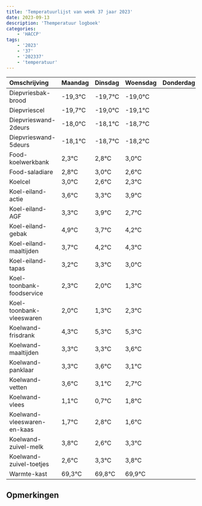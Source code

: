 ```yaml
---
title: 'Temperatuurlijst van week 37 jaar 2023'
date: 2023-09-13
description: 'Themperatuur logboek'
categories:
    - 'HACCP'
tags:
    - '2023'
    - '37'
    - '202337'
    - 'temperatuur'
---
```

|Omschrijving|Maandag|Dinsdag|Woensdag|Donderdag|Vrijdag|Zaterdag|Zondag|
|:---|:---|:---|:---|:---|:---|:---|:---|
|Diepvriesbak-brood|-19,3°C|-19,7°C|-19,0°C| | | | |
|Diepvriescel|-19,7°C|-19,0°C|-19,1°C| | | | |
|Diepvrieswand-2deurs|-18,0°C|-18,1°C|-18,7°C| | | | |
|Diepvrieswand-5deurs|-18,1°C|-18,7°C|-18,2°C| | | | |
|Food-koelwerkbank|2,3°C|2,8°C|3,0°C| | | | |
|Food-saladiare|2,8°C|3,0°C|2,6°C| | | | |
|Koelcel|3,0°C|2,6°C|2,3°C| | | | |
|Koel-eiland-actie|3,6°C|3,3°C|3,9°C| | | | |
|Koel-eiland-AGF|3,3°C|3,9°C|2,7°C| | | | |
|Koel-eiland-gebak|4,9°C|3,7°C|4,2°C| | | | |
|Koel-eiland-maaltijden|3,7°C|4,2°C|4,3°C| | | | |
|Koel-eiland-tapas|3,2°C|3,3°C|3,0°C| | | | |
|Koel-toonbank-foodservice|2,3°C|2,0°C|1,3°C| | | | |
|Koel-toonbank-vleeswaren|2,0°C|1,3°C|2,3°C| | | | |
|Koelwand-frisdrank|4,3°C|5,3°C|5,3°C| | | | |
|Koelwand-maaltijden|3,3°C|3,3°C|3,6°C| | | | |
|Koelwand-panklaar|3,3°C|3,6°C|3,1°C| | | | |
|Koelwand-vetten|3,6°C|3,1°C|2,7°C| | | | |
|Koelwand-vlees|1,1°C|0,7°C|1,8°C| | | | |
|Koelwand-vleeswaren-en-kaas|1,7°C|2,8°C|1,6°C| | | | |
|Koelwand-zuivel-melk|3,8°C|2,6°C|3,3°C| | | | |
|Koelwand-zuivel-toetjes|2,6°C|3,3°C|3,8°C| | | | |
|Warmte-kast|69,3°C|69,8°C|69,9°C| | | | |

## Opmerkingen


